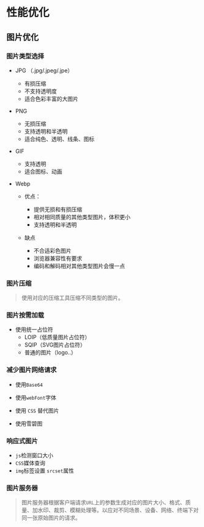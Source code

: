 # 性能优化

## 图片优化

### 图片类型选择

* JPG （.jpg/.jpeg/.jpe）

  * 有损压缩
  * 不支持透明度
  * 适合色彩丰富的大图片

* PNG

  * 无损压缩
  * 支持透明和半透明
  * 适合纯色、透明、线条、图标

* GIF

  * 支持透明
  * 适合图标、动画

* Webp

  * 优点：

    * 提供无损和有损压缩
    * 相对相同质量的其他类型图片，体积更小
    * 支持透明和半透明

  * 缺点

    * 不合适彩色图片
    * 浏览器兼容性有要求
    * 编码和解码相对其他类型图片会慢一点

    

### 图片压缩

> 使用对应的压缩工具压缩不同类型的图片。

### 图片按需加载

* 使用统一占位符
  * LOIP（低质量图片占位符）
  * SQIP（SVG图片占位符）
  * 普通的图片（logo..）

### 减少图片网络请求

* 使用`Base64`
* 使用`webFont`字体

* 使用 `CSS` 替代图片
* 使用雪碧图

### 响应式图片

* `js`检测窗口大小
* `CSS`媒体查询
* `img`标签设置 `srcset`属性

### 图片服务器

> 图片服务器根据客户端请求`URL`上的参数生成对应的图片大小、格式、质量、加水印、裁剪、模糊处理等。以应对不同场景、设备、网络、终端下对同一张原始图片的请求。



